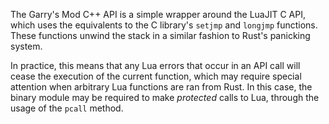 The Garry's Mod C++ API is a simple wrapper around the LuaJIT C API,
which uses the equivalents to the C library's `setjmp` and `longjmp` functions.
These functions unwind the stack in a similar fashion to Rust's panicking system.

In practice, this means that any Lua errors that occur in an API call will cease the execution of the current function,
which may require special attention when arbitrary Lua functions are ran from Rust.
In this case, the binary module may be required to make *protected* calls to Lua,
through the usage of the `pcall` method.
